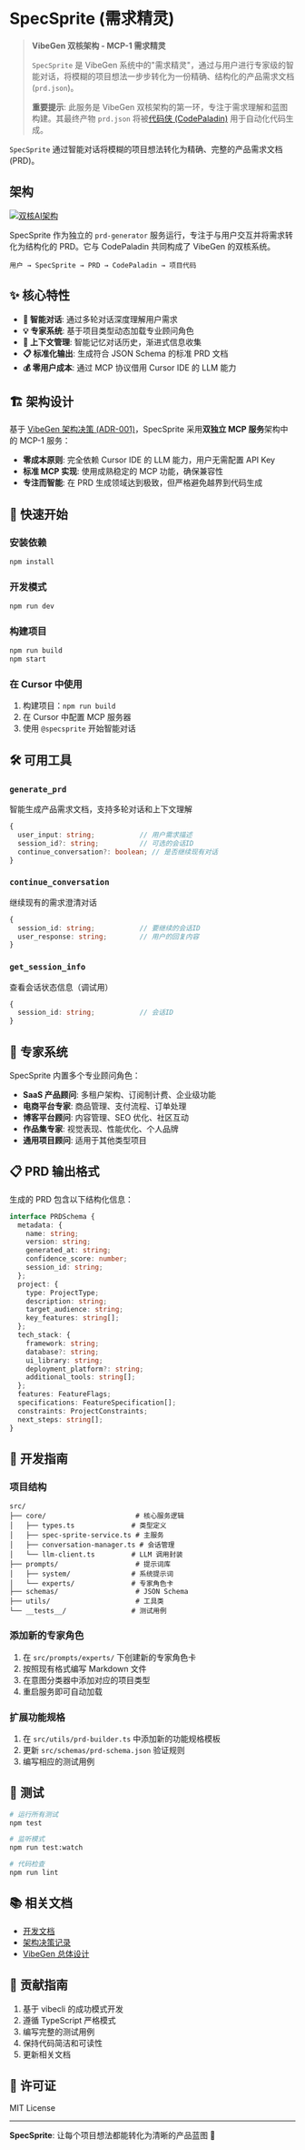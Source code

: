 # SpecSprite (需求精灵)

> **VibeGen 双核架构 - MCP-1 需求精灵**
>
> `SpecSprite` 是 VibeGen 系统中的"需求精灵"，通过与用户进行专家级的智能对话，将模糊的项目想法一步步转化为一份精确、结构化的产品需求文档 (`prd.json`)。
>
> **重要提示**: 此服务是 VibeGen 双核架构的第一环，专注于需求理解和蓝图构建。其最终产物 `prd.json` 将被[代码侠 (CodePaladin)](../CodePaladin/README.md) 用于自动化代码生成。

`SpecSprite` 通过智能对话将模糊的项目想法转化为精确、完整的产品需求文档 (PRD)。

## 架构

[![双核AI架构](https://github.com/vibetemplate/CodePaladin/raw/main/images/tech.png)](https://github.com/vibetemplate/CodePaladin)

SpecSprite 作为独立的 `prd-generator` 服务运行，专注于与用户交互并将需求转化为结构化的 PRD。它与 CodePaladin 共同构成了 VibeGen 的双核系统。

```
用户 → SpecSprite → PRD → CodePaladin → 项目代码
```

## ✨ 核心特性

- **🧠 智能对话**: 通过多轮对话深度理解用户需求
- **💡 专家系统**: 基于项目类型动态加载专业顾问角色
- **🔄 上下文管理**: 智能记忆对话历史，渐进式信息收集
- **📋 标准化输出**: 生成符合 JSON Schema 的标准 PRD 文档
- **💰 零用户成本**: 通过 MCP 协议借用 Cursor IDE 的 LLM 能力

## 🏗️ 架构设计

基于 [VibeGen 架构决策 (ADR-001)](../docs/vibegen_architecture_decision.md)，SpecSprite 采用**双独立 MCP 服务**架构中的 MCP-1 服务：

- **零成本原则**: 完全依赖 Cursor IDE 的 LLM 能力，用户无需配置 API Key
- **标准 MCP 实现**: 使用成熟稳定的 MCP 功能，确保兼容性
- **专注而智能**: 在 PRD 生成领域达到极致，但严格避免越界到代码生成

## 🚀 快速开始

### 安装依赖

```bash
npm install
```

### 开发模式

```bash
npm run dev
```

### 构建项目

```bash
npm run build
npm start
```

### 在 Cursor 中使用

1. 构建项目：`npm run build`
2. 在 Cursor 中配置 MCP 服务器
3. 使用 `@specsprite` 开始智能对话

## 🛠️ 可用工具

### `generate_prd`
智能生成产品需求文档，支持多轮对话和上下文理解

```typescript
{
  user_input: string;           // 用户需求描述
  session_id?: string;          // 可选的会话ID
  continue_conversation?: boolean; // 是否继续现有对话
}
```

### `continue_conversation`
继续现有的需求澄清对话

```typescript
{
  session_id: string;           // 要继续的会话ID
  user_response: string;        // 用户的回复内容
}
```

### `get_session_info`
查看会话状态信息（调试用）

```typescript
{
  session_id: string;           // 会话ID
}
```

## 🧠 专家系统

SpecSprite 内置多个专业顾问角色：

- **SaaS 产品顾问**: 多租户架构、订阅制计费、企业级功能
- **电商平台专家**: 商品管理、支付流程、订单处理
- **博客平台顾问**: 内容管理、SEO 优化、社区互动
- **作品集专家**: 视觉表现、性能优化、个人品牌
- **通用项目顾问**: 适用于其他类型项目

## 📋 PRD 输出格式

生成的 PRD 包含以下结构化信息：

```typescript
interface PRDSchema {
  metadata: {
    name: string;
    version: string;
    generated_at: string;
    confidence_score: number;
    session_id: string;
  };
  project: {
    type: ProjectType;
    description: string;
    target_audience: string;
    key_features: string[];
  };
  tech_stack: {
    framework: string;
    database?: string;
    ui_library: string;
    deployment_platform?: string;
    additional_tools: string[];
  };
  features: FeatureFlags;
  specifications: FeatureSpecification[];
  constraints: ProjectConstraints;
  next_steps: string[];
}
```

## 🔧 开发指南

### 项目结构

```
src/
├── core/                      # 核心服务逻辑
│   ├── types.ts              # 类型定义
│   ├── spec-sprite-service.ts # 主服务
│   ├── conversation-manager.ts # 会话管理
│   └── llm-client.ts         # LLM 调用封装
├── prompts/                   # 提示词库
│   ├── system/               # 系统提示词
│   └── experts/              # 专家角色卡
├── schemas/                   # JSON Schema
├── utils/                     # 工具类
└── __tests__/                # 测试用例
```

### 添加新的专家角色

1. 在 `src/prompts/experts/` 下创建新的专家角色卡
2. 按照现有格式编写 Markdown 文件
3. 在意图分类器中添加对应的项目类型
4. 重启服务即可自动加载

### 扩展功能规格

1. 在 `src/utils/prd-builder.ts` 中添加新的功能规格模板
2. 更新 `src/schemas/prd-schema.json` 验证规则
3. 编写相应的测试用例

## 🧪 测试

```bash
# 运行所有测试
npm test

# 监听模式
npm run test:watch

# 代码检查
npm run lint
```

## 📚 相关文档

- [开发文档](../docs/specsprite_mcp_dev.md)
- [架构决策记录](../docs/vibegen_architecture_decision.md)
- [VibeGen 总体设计](../docs/vibegen.md)

## 🤝 贡献指南

1. 基于 vibecli 的成功模式开发
2. 遵循 TypeScript 严格模式
3. 编写完整的测试用例
4. 保持代码简洁和可读性
5. 更新相关文档

## 📄 许可证

MIT License

---

**SpecSprite**: 让每个项目想法都能转化为清晰的产品蓝图 🎯
